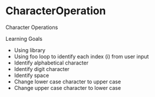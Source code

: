 # CharacterOperation
Character Operations

Learning Goals
- Using <cctype> library
- Using foo loop to identify each index (i) from user input
- Identify alphabetical character
- Identify digit character
- Identify space
- Change lower case character to upper case
- Change upper case character to lower case
